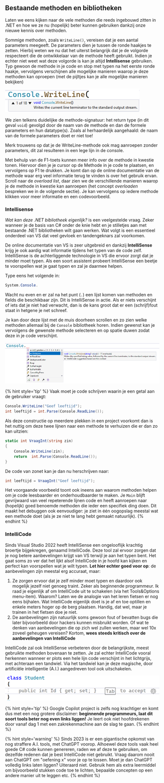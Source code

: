 ## Bestaande methoden en bibliotheken

Laten we eens kijken naar de vele methoden die reeds ingebouwd zitten in .NET en hoe we ze nu (hopelijk) beter kunnen gebruiken dankzij onze nieuwe kennis over methoden.

Sommige methoden, zoals ``WriteLine()``, vereisen dat je een aantal parameters meegeeft. De parameters dien je tussen de ronde haakjes te zetten. Hierbij weten we nu dat het uiterst belangrijk dat je de volgorde respecteert die de ontwikkelaar van de methode heeft gebruikt. Indien je echter  niet weet wat deze volgorde is kan je altijd **Intellisense** gebruiken. Typ gewoon de methode in je code en stop met typen na het eerste ronde haakje, vervolgens verschijnen alle mogelijke manieren waarop je deze methoden kan oproepen (met de pijltjes kan je alle mogelijke manieren bekijken)


![Dit soort popups bevat een schat aan informatie.](../assets/4_methoden/methoden1.png)

We zien telkens duidelijke de methode-signatuur: het return type (in dit geval ``void``) gevolgd door de naam van de methode en dan de formele parameters en hun datatype(s). Zoals al herhaardelijk aangehaald: de naam van de formele parameters doet er niet toe! 

Merk trouwens op dat je de WriteLine-methode ook mag aanroepen zonder parameters, dit zal resulteren in een lege lijn in de console.

Met behulp van de F1-toets kunnen meer info over de methode in kwestie tonen. Hiervoor dien je je cursor op de Methode in je code te plaatsen, en vervolgens op F1 te drukken. Je komt dan op de online documentatie van de methode waar erg veel informatie terug te vinden is over het gebruik ervan. Scroll naar de *overload list*, daar zien we de verschillende manieren waarop je de methode in kwestie kan aanroepen (het concept *overloaden* bespreken we in de volgende sectie). Je kan vervolgens op iedere methode klikken voor meer informatie en een codevoorbeeld.



### Intellisense
*Wat kan deze .NET bibliotheek eigenlijk?* is een veelgestelde vraag. Zeker wanneer je de basis van C# onder de knie hebt en je stilletjes aan met bestaande .NET bibliotheken wilt gaan werken. Wat volgt is een essentieel onderdeel van VS dat veel gevloek en tandengeknars zal voorkomen.

De online documentatie van VS is zeer uitgebreid en dankzij **IntelliSense** krijg je ook aardig wat informatie tijdens het typen van de code zelf. IntelliSense is de achterliggende technologie in VS die ervoor zorgt dat je minder moet typen. Als een soort assistent probeert IntelliSense een beetje te voorspellen wat je gaat typen en zal je daarmee helpen. 



Type eens het volgende in:

```csharp
System.Console.
```

Wacht nu even en er zal na het punt (``.``) een lijst komen van methoden en fields die beschikbaar zijn. Dit is IntelliSense in actie. Als er niets verschijnt of iets dat je niet had verwacht, dan is de kans groot dat er een (schrijf)fout staat in hetgene je net schreef. 

Je kan door deze lijst met de muis doorheen scrollen en zo zien welke methoden allemaal bij de ``Console`` bibliotheek horen. Indien gewenst kan je vervolgens de gewenste methode selecteren en op spatie duwen zodat deze in je code verschijnt.


![De icoontjes geven aan of het om een methode (kubus), een eigenschap (Engelse sleutel) of een "event" (bliksem) gaat. Events behandelen we niet in dit boek.](../assets/4_methoden/methoden4.png)

{% hint style='tip' %}
Vaak moet je code schrijven waarin je een getal aan de gebruiker vraagt:

```csharp
Console.WriteLine("Geef leeftijd");
int leeftijd = int.Parse(Console.ReadLine());
```

Als deze constructie op meerdere plekken in een project voorkomt dan is het nuttig om deze twee lijnen naar een methode te verhuizen die er dan zo kan uitzien:

```csharp
static int VraagInt(string zin)
{
    Console.WriteLine(zin);
    return  int.Parse(Console.ReadLine());
}
```

De code van zonet kan je dan nu herschrijven naar:


```csharp
int leeftijd = VraagInt("Geef leeftijd");
```

Het voorgaande voorbeeld toont ook ineens aan waarom methoden helpen om je code leesbaarder en onderhoudbaarder te maken. Je ``Main`` blijft gevrijwaard van veel repeterende lijnen code en heeft aanroepen naar (hopelijk) goed benoemde methoden die ieder een specifiek ding doen. Dit maakt het debuggen ook eenvoudiger: je ziet in één oogopslag meestal wat een methode doet (als je ze niet te lang hebt gemaakt natuurlijk).
{% endhint %}

### IntelliCode

Sinds Visual Studio 2022 heeft IntelliSense een ongelooflijk krachtig broertje bijgekregen, genaamd  IntelliCode. Deze tool zal ervoor zorgen dat je nog betere aanbevelingen krijgt van VS terwijl je aan het typen bent. Het gaat soms zo ver dat het lijkt alsof IntelliCode in je hoofd kan kijken en perfect kan voorspellen wat je wilt typen. **Let hier echter goed voor op**: de aanbevelingen zijn meestal erg accuraat, maar:

1. Ze zorgen ervoor dat je zelf minder moet typen en daardoor ook mogelijk jezelf niet genoeg traint. Zeker als beginnende programmeur. Ik raad je eigenlijk af om IntelliCode uit te schakelen (via het Tools&Options menu-item). Waarom? Laten we de analogie van het leren fietsen er nog eens bijhalen. Wat IntelliCode eigenlijk doet is je af en toe optillen en enkele meters hoger op de berg plaatsen. Handig, dat wel, maar je trainen in het fietsen doe je niet.
2. De aanbevelingen zijn natuurlijk soms gewoon fout of bevatten bugs die later bijvoorbeeld door hackers kunnen misbruikt worden. Of wat te denken van aanbevelingen die op zich wel zullen werken, maar wel 10x zoveel geheugen vereisen? Kortom, **wees steeds kritisch over de aanbevelingen van IntelliCode**

IntelliCode zal ook IntelliSense verbeteren door de belangrijkste, meest gebruikte methoden bovenaan te zetten. Je zal echter IntelliCode vooral herkennen wanneer er plots een hele lijn code verschijnt in het lichtgrijs, met achteraan een tandwiel. Via het tandwiel kan je deze magische, door artificiële intelligentie (A.I.) aangedreven tool ook uitschakelen.


![Wanneer we later klassen gaan schrijven, zoals in deze screenshot, zal IntelliCode soms griezelig correcte voorstellen doen.](../assets/4_methoden/codeai.png)

{% hint style='tip' %}
Google Copilot project is zelfs nog krachtiger en komt dus met een nog grotere disclaimer: **beginnende programmeurs, laat dit soort tools beter nog even links liggen!** Je leert ook niet hoofdrekenen door vanaf dag 1 met een zakrekenmachine aan de slag te gaan.
{% endhint %}

{% hint style='warning' %}
Sinds 2023 is er een gigantische opkomst van nog straffere A.I. tools, met ChatGPT voorop. Alhoewel deze tools vaak heel goede C# code kunnen genereren, raden we af deze te gebruiken, om dezelfde redenen dat je best IntelliCode niet gebruikt. Vraag daarom nooit aan ChatGPT om "oefening x" voor je op te lossen. 
Moet je dan ChatGPT volledig links laten liggen? Uiteraard niet. Gebruik hem als extra leermiddel om bijvoorbeeld stukken code toe te lichten, bepaalde concepten op een andere manier uit te leggen etc. 
{% endhint %}